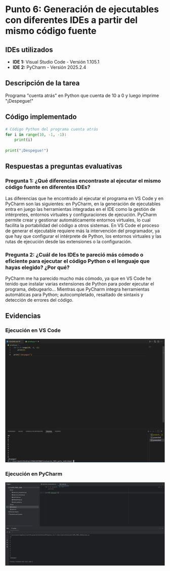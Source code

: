 # Punto 6: Generación de ejecutables con diferentes IDEs a partir del mismo código fuente

## IDEs utilizados
- **IDE 1:** Visual Studio Code - Versión 1.105.1 
- **IDE 2:** PyCharm - Versión 2025.2.4

## Descripción de la tarea
Programa "cuenta atrás" en Python que cuenta de 10 a 0 y luego imprime "¡Despegue!"

## Código implementado

```python
# Código Python del programa cuenta atrás
for i in range(10, -1, -1):
    print(i)

print("¡Despegue!")
```

## Respuestas a preguntas evaluativas

### Pregunta 1: ¿Qué diferencias encontraste al ejecutar el mismo código fuente en diferentes IDEs?
Las diferencias que he encontrado al ejecutar el programa en VS Code y en PyCharm son las siguientes: en PyCharm, en la generación de ejecutables entra en juego las herramientas integradas en el IDE como la gestión de intérpretes, entornos virtuales y configuraciones de ejecución. PyCharm permite crear y gestionar automáticamente entornos virtuales, lo cual facilita la portabilidad del código a otros sistemas. En VS Code el proceso de generar el ejecutable requiere más la intervención del programador, ya que hay que configurar el intérprete de Python, los entornos virtuales y las rutas de ejecución desde las extensiones o la configuración.

### Pregunta 2: ¿Cuál de los IDEs te pareció más cómodo o eficiente para ejecutar el código Python o el lenguaje que hayas elegido? ¿Por qué?
PyCharm me ha parecido mucho más cómodo, ya que en VS Code he tenido que instalar varias extensiones de Python para poder ejecutar el programa, debugearlo... Mientras que PyCharm integra herramientas automáticas para Python; autocompletado, resaltado de sintaxis y detección de errores del código.

## Evidencias
### Ejecución en VS Code
![Ejecución en VS Code](/entregas_individuales/MMB/capturas/punto_5_programa_python.png)

### Ejecución en PyCharm
![Ejecución en PyCharm](/entregas_individuales/MMB/capturas/punto_6_python_pycharm.png)


